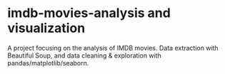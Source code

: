 # imdb-movies-analysis and visualization

A project focusing on the analysis of IMDB movies. Data extraction with Beautiful Soup, and data cleaning & exploration with pandas/matplotlib/seaborn.
